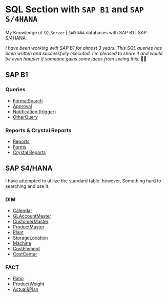 # SQL Section with `SAP B1` and `SAP S/4HANA`

My Knowledge of `SQLServer` | `SAPHANA` databases with SAP B1 | SAP S/4HANA

_I have been working with SAP B1 for almost 3 years. This SQL queries has been written and successfully executed. I'm pleased to share it and would be even happier if someone gains some ideas from seeing this._ 🤜🤛

## SAP B1
### Queries
- [FormatSearch](/FormatSearch)
- [Approval](/Approval)
- [Notification (trigger)](/Notification)
- [OtherQuery](/ReusableQuery)

### Reports & Crystal Reports
- [Reports](/Reports)
- [Forms](/Forms)
- [Crystal Reports](/CrystalReports)
  
## SAP S4/HANA
I have attempted to utilize the standard table. however, Something hard to searching and use it.
### DIM
- [Calendar](/S4HANA/Dim/Calendar.sql)
- [GLAccountMaster](/S4HANA/Dim/GLAccountMaster.sql)
- [CustomerMaster](/S4HANA/Dim/CustomerMaster.sql)
- [ProductMaster](/S4HANA/Dim/ProductMaster.sql)
- [Plant](/S4HANA/Dim/Plant.sql)
- [StorageLocation](/S4HANA/Dim/StorageLocation.sql)
- [Machine](/S4HANA/Dim/Machine.sql)
- [CostElement](/S4HANA/Dim/CostElement.sql)
- [CostCenter](/S4HANA/Dim/CostCenter.sql)

### FACT
- [Ratio](/S4HANA/Fact/Ratio.sql)
- [ProductWeight](/S4HANA/Fact/ProductWeight.sql)
- [Actual&Plan](/S4HANA/Fact/Actual&Plan.sql)
